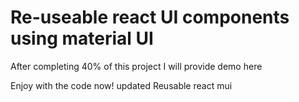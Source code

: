 # Re-useable react UI components using material UI

After completing 40% of this project I will provide demo here

Enjoy with the code now!
 updated Reusable react mui
 